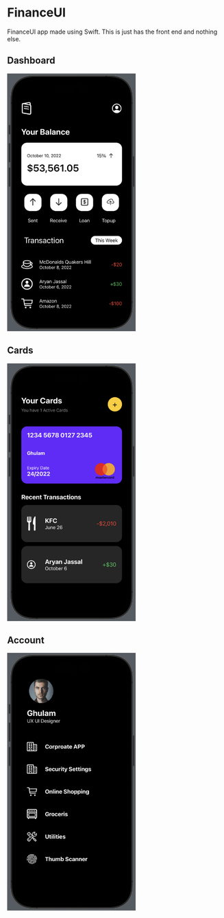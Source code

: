 # FinanceUI
FinanceUI app made using Swift. This is just has the front end and nothing else. 

## Dashboard
<img src="https://github.com/Sooryasanand/FinanceUI/blob/c0dfe2e5957024406312131e0040a325c13292c5/Assets/Dashboard.png" width="300" height="600">

## Cards
<img src="https://github.com/Sooryasanand/FinanceUI/blob/c0dfe2e5957024406312131e0040a325c13292c5/Assets/Cards.png" width="300" height="600">

## Account
<img src="https://github.com/Sooryasanand/FinanceUI/blob/c0dfe2e5957024406312131e0040a325c13292c5/Assets/Profile.png" width="300" height="600">
